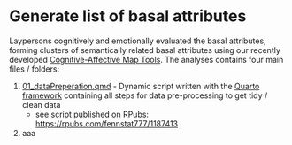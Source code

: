  # Generate list of basal attributes

 Laypersons cognitively and emotionally evaluated the basal attributes, forming clusters of semantically related basal attributes using our recently developed [Cognitive-Affective Map Tools](https://github.com/Camel-app). The analyses contains four main files / folders: 

1. [01_dataPreperation.qmd](https://github.com/FennStatistics/Article_BasalAttributes/blob/main/Analyses/part_II/01_dataPreperation.qmd) - Dynamic script written with the [Quarto framework](https://quarto.org/) containing all steps for data pre-processing to get tidy / clean data
    + see script published on RPubs: https://rpubs.com/fennstat777/1187413
2. aaa




